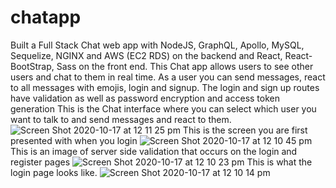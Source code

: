 # chatapp
Built a Full Stack Chat web app with NodeJS, GraphQL, Apollo, MySQL, Sequelize,  NGINX and AWS (EC2 RDS) on the backend and React, React-BootStrap, Sass on the front end.
This Chat app allows users to see other users and chat to them in real time. As a user you can send messages, react to all messages with emojis, login and signup. The login and sign up routes have validation as well as password encryption and access token generation
This is the Chat interface where you can select which user you want to talk to and send messages and react to them.
![Screen Shot 2020-10-17 at 12 11 25 pm](https://user-images.githubusercontent.com/60879777/96325251-16d05400-1072-11eb-9e8f-0a9e37f832af.png)
This is the screen you are first presented with when you login 
![Screen Shot 2020-10-17 at 12 10 45 pm](https://user-images.githubusercontent.com/60879777/96325255-1afc7180-1072-11eb-9123-19e3c6b1f28c.png)
This is an image of server side validation that occurs on the login and register pages
![Screen Shot 2020-10-17 at 12 10 23 pm](https://user-images.githubusercontent.com/60879777/96325257-1c2d9e80-1072-11eb-9ca4-e286fa02cdbc.png)
This is what the login page looks like.
![Screen Shot 2020-10-17 at 12 10 14 pm](https://user-images.githubusercontent.com/60879777/96325259-1d5ecb80-1072-11eb-998e-7d725fca1441.png)

